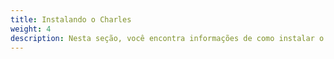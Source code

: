 ```yaml
---
title: Instalando o Charles
weight: 4
description: Nesta seção, você encontra informações de como instalar o Charles no seu projeto.
---
```


